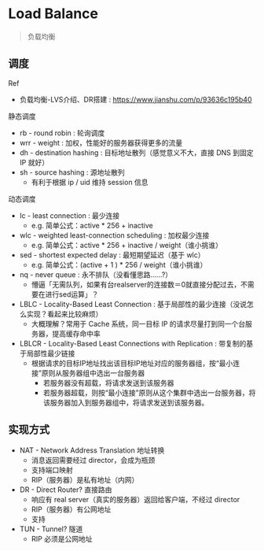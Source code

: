 # Load Balance

> 负载均衡

## 调度

Ref

- 负载均衡-LVS介绍、DR搭建 : https://www.jianshu.com/p/93636c195b40

静态调度

- rb - round robin : 轮询调度
- wrr - weight : 加权，性能好的服务器获得更多的流量
- dh - destination hashing : 目标地址散列（感觉意义不大，直接 DNS 到固定 IP 就好）
- sh - source hashing : 源地址散列
    - 有利于根据 ip / uid 维持 session 信息

动态调度

- lc - least connection : 最少连接
    - e.g. 简单公式：active * 256 + inactive
- wlc - weighted least-connection scheduling : 加权最少连接
    - e.g. 简单公式：active * 256 + inactive / weight（谁小挑谁）
- sed - shortest expected delay : 最短期望延迟（基于 wlc）
    - e.g. 简单公式：(active + 1 ) * 256 / weight（谁小挑谁）
- nq - never queue : 永不排队（没看懂思路……?）
    - 懵逼「无需队列，如果有台realserver的连接数＝0就直接分配过去，不需要在进行sed运算」？
- LBLC - Locality-Based Least Connection : 基于局部性的最少连接（没说怎么实现？看起来比较麻烦）
    - 大概理解？常用于 Cache 系统，同一目标 IP 的请求尽量打到同一个台服务器，提高缓存命中率
- LBLCR - Locality-Based Least Connections with Replication : 带复制的基于局部性最少链接
    - 根据请求的目标IP地址找出该目标IP地址对应的服务器组，按“最小连接”原则从服务器组中选出一台服务器
        - 若服务器没有超载，将请求发送到该服务器
        - 若服务器超载，则按“最小连接”原则从这个集群中选出一台服务器，将该服务器加入到服务器组中，将请求发送到该服务器。

## 实现方式

- NAT - Network Address Translation 地址转换
    - 消息返回需要经过 director，会成为瓶颈
    - 支持端口映射
    - RIP（服务器）是私有地址（内网）
- DR - Direct Router? 直接路由
    - 响应有 real server（真实的服务器）返回给客户端，不经过 director
    - RIP（服务器）有公网地址
    - 支持
- TUN - Tunnel? 隧道
    - RIP 必须是公网地址